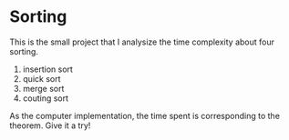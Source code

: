 # Sorting

This is the small project that I analysize the time complexity about four sorting.

1. insertion sort
2. quick sort
3. merge sort
4. couting sort

As the computer implementation, the time spent is corresponding to the theorem. Give it a try!
